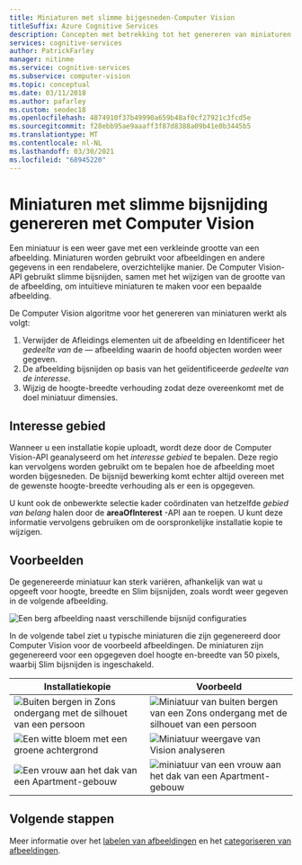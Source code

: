 ```yaml
---
title: Miniaturen met slimme bijgesneden-Computer Vision
titleSuffix: Azure Cognitive Services
description: Concepten met betrekking tot het genereren van miniaturen voor installatie kopieën met behulp van de Computer Vision-API.
services: cognitive-services
author: PatrickFarley
manager: nitinme
ms.service: cognitive-services
ms.subservice: computer-vision
ms.topic: conceptual
ms.date: 03/11/2018
ms.author: pafarley
ms.custom: seodec18
ms.openlocfilehash: 4874910f37b49990a659b48af0cf27921c3fcd5e
ms.sourcegitcommit: f28ebb95ae9aaaff3f87d8388a09b41e0b3445b5
ms.translationtype: MT
ms.contentlocale: nl-NL
ms.lasthandoff: 03/30/2021
ms.locfileid: "68945220"
---
```

# <a name="generating-smart-cropped-thumbnails-with-computer-vision"></a>Miniaturen met slimme bijsnijding genereren met Computer Vision

Een miniatuur is een weer gave met een verkleinde grootte van een afbeelding. Miniaturen worden gebruikt voor afbeeldingen en andere gegevens in een rendabelere, overzichtelijke manier. De Computer Vision-API gebruikt slimme bijsnijden, samen met het wijzigen van de grootte van de afbeelding, om intuïtieve miniaturen te maken voor een bepaalde afbeelding.

De Computer Vision algoritme voor het genereren van miniaturen werkt als volgt:

1. Verwijder de Afleidings elementen uit de afbeelding en Identificeer het _gedeelte van_ de &mdash; afbeelding waarin de hoofd objecten worden weer gegeven.
1. De afbeelding bijsnijden op basis van het geïdentificeerde _gedeelte van de interesse_.
1. Wijzig de hoogte-breedte verhouding zodat deze overeenkomt met de doel miniatuur dimensies.

## <a name="area-of-interest"></a>Interesse gebied

Wanneer u een installatie kopie uploadt, wordt deze door de Computer Vision-API geanalyseerd om het *interesse gebied* te bepalen. Deze regio kan vervolgens worden gebruikt om te bepalen hoe de afbeelding moet worden bijgesneden. De bijsnijd bewerking komt echter altijd overeen met de gewenste hoogte-breedte verhouding als er een is opgegeven.

U kunt ook de onbewerkte selectie kader coördinaten van hetzelfde *gebied van belang* halen door de **areaOfInterest** -API aan te roepen. U kunt deze informatie vervolgens gebruiken om de oorspronkelijke installatie kopie te wijzigen.

## <a name="examples"></a>Voorbeelden

De gegenereerde miniatuur kan sterk variëren, afhankelijk van wat u opgeeft voor hoogte, breedte en Slim bijsnijden, zoals wordt weer gegeven in de volgende afbeelding.

![Een berg afbeelding naast verschillende bijsnijd configuraties](./Images/thumbnail-demo.png)

In de volgende tabel ziet u typische miniaturen die zijn gegenereerd door Computer Vision voor de voorbeeld afbeeldingen. De miniaturen zijn gegenereerd voor een opgegeven doel hoogte en-breedte van 50 pixels, waarbij Slim bijsnijden is ingeschakeld.

| Installatiekopie | Voorbeeld |
|-------|-----------|
|![Buiten bergen in Zons ondergang met de silhouet van een persoon](./Images/mountain_vista.png) | ![Miniatuur van buiten bergen van een Zons ondergang met de silhouet van een persoon](./Images/mountain_vista_thumbnail.png) |
|![Een witte bloem met een groene achtergrond](./Images/flower.png) | ![Miniatuur weergave van Vision analyseren](./Images/flower_thumbnail.png) |
|![Een vrouw aan het dak van een Apartment-gebouw](./Images/woman_roof.png) | ![miniatuur van een vrouw aan het dak van een Apartment-gebouw](./Images/woman_roof_thumbnail.png) |

## <a name="next-steps"></a>Volgende stappen

Meer informatie over het [labelen van afbeeldingen](concept-tagging-images.md) en het [categoriseren van afbeeldingen](concept-categorizing-images.md).
